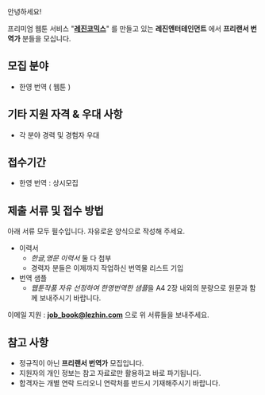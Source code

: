 안녕하세요!

프리미엄 웹툰 서비스 "**[레진코믹스](http://www.lezhin.com)**" 를 만들고 있는 **레진엔터테인먼트** 에서 **프리랜서 번역가** 분들을 모십니다.

## 모집 분야

- 한영 번역 ( 웹툰 )

## 기타 지원 자격 & 우대 사항

- 각 분야 경력 및 경험자 우대

## 접수기간

- 한영 번역 : 상시모집

## 제출 서류 및 접수 방법

아래 서류 모두 필수입니다. 자유로운 양식으로 작성해 주세요.

- 이력서 
  - *한글,영문 이력서* 둘 다 첨부
  - 경력자 분들은 이제까지 작업하신 번역물 리스트 기입
- 번역 샘플 
  - *웹툰작품 자유 선정하여 한영번역한 샘플*을 A4 2장 내외의 분량으로 원문과 함께 보내주시기 바랍니다. 

이메일 지원 : **job_book@lezhin.com** 으로 위 서류들을 보내주세요. 

## 참고 사항

- 정규직이 아닌 **프리랜서 번역가** 모집입니다.
- 지원자의 개인 정보는 참고 자료로만 활용하고 바로 파기됩니다.
- 합격자는 개별 연락 드리오니 연락처를 반드시 기재해주시기 바랍니다.


